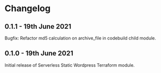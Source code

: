 # Changelog

## 0.1.1 - 19th June 2021

Bugfix: Refactor md5 calculation on archive_file in codebuild child module.

## 0.1.0 - 19th June 2021

Initial release of Serverless Static Wordpress Terraform module.
